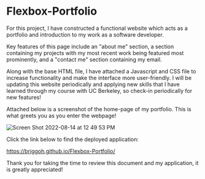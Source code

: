 # Flexbox-Portfolio
For this project, I have constructed a functional website which acts as a portfolio and introduction to my work as a software developer. 


Key features of this page include an "about me" section, a section containing my projects with my most recent work being featured most prominently, and a "contact me" section containing my email. 


Along with the base HTML file, I have attached a Javascript and CSS file to increase functionality and make the interface more user-friendly. I will be updating this website periodically and applying new skills that I have learned through my course with UC Berkeley, so check-in periodically for new features!


Attached below is a screenshot of the home-page of my portfolio. This is what greets you as you enter the webpage!

![Screen Shot 2022-08-14 at 12 49 53 PM](https://user-images.githubusercontent.com/109489824/184552988-4e2064ed-9d27-4045-ad0a-0d21e551b3f8.png)


Click the link below to find the deployed application: 


https://briggoh.github.io/Flexbox-Portfolio/


Thank you for taking the time to review this document and my application, it is greatly appreciated!
